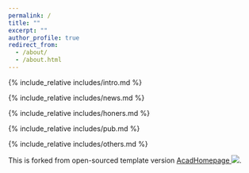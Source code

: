 ```yaml
---
permalink: /
title: ""
excerpt: ""
author_profile: true
redirect_from: 
  - /about/
  - /about.html
---
```


<span class='anchor' id='about-me'></span>
{% include_relative includes/intro.md %}

{% include_relative includes/news.md %}

{% include_relative includes/honers.md %}

{% include_relative includes/pub.md %}

{% include_relative includes/others.md %}

This is forked from open-sourced template version [AcadHomepage ![](https://img.shields.io/github/stars/RayeRen/acad-homepage.github.io?style=social)](https://github.com/RayeRen/acad-homepage.github.io).

<script type='text/javascript' id='clustrmaps' src='//cdn.clustrmaps.com/map_v2.js?cl=ffffff&w=200&t=tt&d=a-5ch4Jkh3BwCvCQJ08NO0kf1vkW9d_VBngJMpUcGJ8&co=2d78ad&cmo=3acc3a&cmn=ff5353&ct=ffffff'></script>
